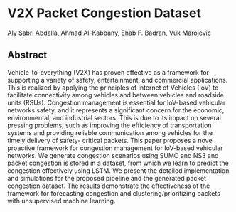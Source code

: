 # V2X Packet Congestion Dataset
 

[Aly Sabri Abdalla](https://alysabriabdalla.owlstown.net/), Ahmad Al-Kabbany, Ehab F. Badran, Vuk Marojevic

## Abstract
Vehicle-to-everything (V2X) has proven effective as
a framework for supporting a variety of safety, entertainment,
and commercial applications. This is realized by applying the
principles of Internet of Vehicles (IoV) to facilitate connectivity
among vehicles and between vehicles and roadside units (RSUs).
Congestion management is essential for IoV-based vehicular
networks safety, and it represents a significant concern for the
economic, environmental, and industrial sectors. This is due
to its impact on several pressing problems, such as improving
the efficiency of transportation systems and providing reliable
communication among vehicles for the timely delivery of safety-
critical packets. This paper proposes a novel proactive framework
for congestion management for IoV-based vehicular networks.
We generate congestion scenarios using SUMO and NS3 and
packet congestion is stored in a dataset, from which we learn
to predict the congestion effectively using LSTM. We present
the detailed implementation and simulations for the proposed
pipeline and the generated packet congestion dataset. The results
demonstrate the effectiveness of the framework for forecasting
congestion and clustering/prioritizing packets with unsupervised
machine learning.